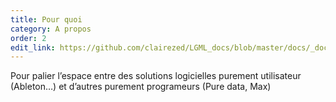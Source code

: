 ```yaml
---
title: Pour quoi
category: A propos
order: 2
edit_link: https://github.com/clairezed/LGML_docs/blob/master/docs/_docs/about/pour_quoi.md
---
```


Pour palier l’espace entre des solutions logicielles purement utilisateur (Ableton…) et d’autres purement programeurs (Pure data, Max)
